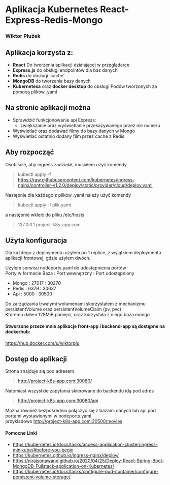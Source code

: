 # Aplikacja Kubernetes React-Express-Redis-Mongo
### Wiktor Płużek
## Aplikacja korzysta z: #
- **React** Do tworzenia aplikacji działającej w przeglądarce
- **Express.js** do obsługi endpointów dla baz danych
- **Redis** do obsługi 'cache'
- **MongoDB** do tworzenia bazy danych
- **Kubernetesa** oraz **docker desktop** do obsługi Podów tworzonych za pomocą plików .yaml

## Na stronie aplikacji można ##
- Sprawdzić funkcjonowanie api Express:
    - zwiększanie oraz wyświetlanie przekazywanego przez nie numeru
- Wyświetlać oraz dodawać filmy do bazy danych w Mongo
- Wyświetlać ostatnio dodany film przez cache z Redis

## Aby rozpocząć ##

Osobiście, aby ingress zadziałał, musiałem użyć komendy
> kubectl apply -f https://raw.githubusercontent.com/kubernetes/ingress-nginx/controller-v1.2.0/deploy/static/provider/cloud/deploy.yaml

Następnie dla każdego z plików .yaml należy użyć komendy
> kubectl apply -f plik.yaml

a następnie wkleić do pliku /etc/hosts
> 127.0.0.1 project-k8s-app.com




## Użyta konfiguracja
Dla każdego z deploymentu użyłem po 1 replice, z wyjątkiem deploymentu aplikacji frontowej, gdzie użyłem dwóch.  

Użyłem serwisu nodeports.yaml do udostępnienia portów  
Porty w formacie Baza : Port wewnętrzny : Port udostępniony
- Mongo : 27017 : 30270
- Redis : 6379 : 30637
- Api : 5000 : 30500

Do zarządzania trwałymi wolumenami skorzystałem z mechanizmu persistentVolume oraz persistentVolumeClaim (pv, pvc)  
Któremu dałem 128MiB pamięci, oraz korzystała z niego baza mongo

#### Stworzone przeze mnie aplikacje front-app i backend-app są dostępne na dockerhub:
https://hub.docker.com/u/wiktorplu

## Dostęp do aplikacji
Strona znajduje się pod adresem
>http://project-k8s-app.com:30080/

Natomiast wszystkie zapytania skierowane do backendu idą pod adres
> http://project-k8s-app.com:30080/api

Można również bezpośrednio połączyć się z bazami danych lub api pod portami wystawionymi w nodeports.yaml  
przykładowo http://project-k8s-app.com:30500/movies


#### Pomocne Linki ####
- https://kubernetes.io/docs/tasks/access-application-cluster/ingress-minikube/#before-you-begin
- https://kubernetes.github.io/ingress-nginx/deploy/
- https://nirajsonawane.github.io/2020/04/25/Deploy-React-Spring-Boot-MongoDB-Fullstack-application-on-Kubernetes/
- https://kubernetes.io/docs/tasks/configure-pod-container/configure-persistent-volume-storage/
